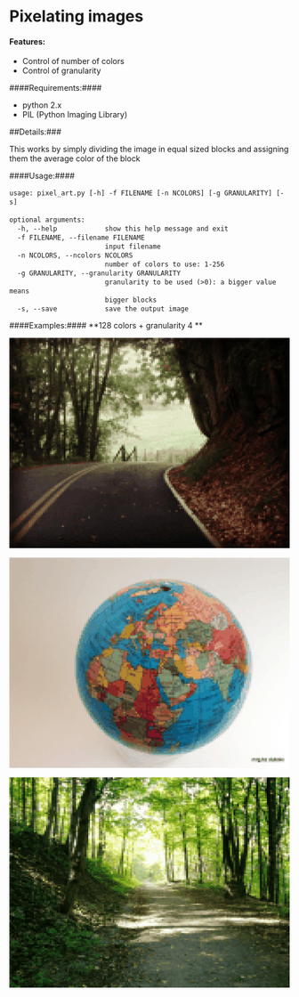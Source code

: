 Pixelating images
===================================

#### Features: ####
* Control of number of colors
* Control of granularity


####Requirements:####
* python 2.x
* PIL (Python Imaging Library)

##Details:###

This works by simply dividing the image in equal sized blocks and assigning them the average color of the block

####Usage:####

    usage: pixel_art.py [-h] -f FILENAME [-n NCOLORS] [-g GRANULARITY] [-s]

    optional arguments:
      -h, --help            show this help message and exit
      -f FILENAME, --filename FILENAME
                            input filename
      -n NCOLORS, --ncolors NCOLORS
                            number of colors to use: 1-256
      -g GRANULARITY, --granularity GRANULARITY
                            granularity to be used (>0): a bigger value means
                            bigger blocks
      -s, --save            save the output image
     
####Examples:####
**128 colors + granularity 4 **

![eg](https://raw.githubusercontent.com/AlexPnt/pixel-art/master/img/tennessee_pixelated_4_128.png)

![eg](https://raw.githubusercontent.com/AlexPnt/pixel-art/master/img/globe_pixelated_4_128.png)

![eg](https://raw.githubusercontent.com/AlexPnt/pixel-art/master/img/lane_pixelated_4_128.png)